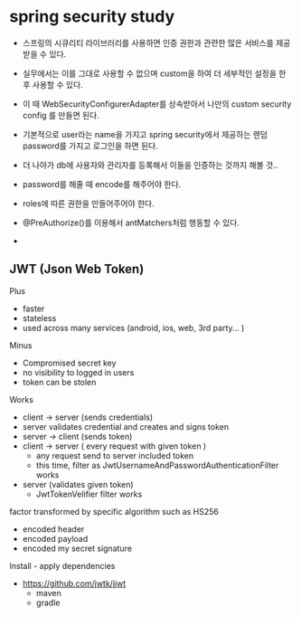 # spring security study

- 스프링의 시큐리티 라이브러리를 사용하면 인증 권한과 관련한 많은 서비스를 제공받을 수 있다.
- 실무에서는 이를 그대로 사용할 수 없으며 custom을 하여 더 세부적인 설정을 한 후 사용할 수 있다.
- 이 때 WebSecurityConfigurerAdapter를 상속받아서 나만의 custom security config 를 만들면 된다.
- 기본적으로 user라는 name을 가지고 spring security에서 제공하는 랜덤 password를 가지고 로그인을 하면 된다.
- 더 나아가 db에 사용자와 관리자를 등록해서 이들을 인증하는 것까지 해볼 것..
  


- password를 해줄 때 encode를 해주어야 한다.
- roles에 따른 권한을 만들어주어야 한다.
- @PreAuthorize()를 이용해서 antMatchers처럼 행동할 수 있다.
- 


## JWT (Json Web Token)

Plus
- faster
- stateless
- used across many services (android, ios, web, 3rd party... )

Minus
- Compromised secret key
- no visibility to logged in users
- token can be stolen

Works
- client -> server (sends credentials)
- server validates credential and creates and signs token
- server -> client (sends token)
- client -> server ( every request with given token )
  - any request send to server included token
  - this time, filter as JwtUsernameAndPasswordAuthenticationFilter works 
- server (validates given token) 
  - JwtTokenVelifier filter works


factor transformed by specific algorithm such as HS256
- encoded header 
- encoded payload
- encoded my secret signature

Install - apply dependencies
- https://github.com/jwtk/jjwt
  - maven
  - gradle